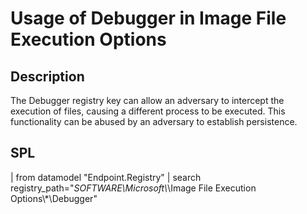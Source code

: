 # Usage of Debugger in Image File Execution Options

## Description
The Debugger registry key can allow an adversary to intercept the execution of files, causing a different process to be executed. This functionality can be abused by an adversary to establish persistence.

## SPL
|  from datamodel "Endpoint.Registry"
| search registry_path="*SOFTWARE\\Microsoft\\*\\Image File Execution Options\\*\\Debugger"